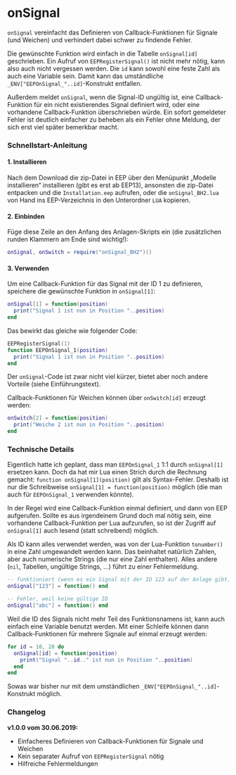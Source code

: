 # onSignal
`onSignal` vereinfacht das Definieren von Callback-Funktionen für Signale (und Weichen) und verhindert dabei schwer zu findende Fehler.

Die gewünschte Funktion wird einfach in die Tabelle `onSignal[id]` geschrieben. Ein Aufruf von `EEPRegisterSignal()` ist nicht mehr nötig, kann also auch nicht vergessen werden.
Die `id` kann sowohl eine feste Zahl als auch eine Variable sein.
Damit kann das umständliche `_ENV["EEPOnSignal_"..id]`-Konstrukt entfallen.

Außerdem meldet `onSignal`, wenn die Signal-ID ungültig ist, eine Callback-Funktion für ein nicht existierendes Signal definiert wird, oder eine vorhandene Callback-Funktion überschrieben würde.
Ein sofort gemeldeter Fehler ist deutlich einfacher zu beheben als ein Fehler ohne Meldung, der sich erst viel später bemerkbar macht.

### Schnellstart-Anleitung

#### 1. Installieren
Nach dem Download die zip-Datei in EEP über den Menüpunkt „Modelle installieren“ installieren (gibt es erst ab EEP13), ansonsten die zip-Datei entpacken und die `Installation.eep` aufrufen, oder die `onSignal_BH2.lua` von Hand ins EEP-Verzeichnis in den Unterordner `LUA` kopieren.

#### 2. Einbinden
Füge diese Zeile an den Anfang des Anlagen-Skripts ein (die zusätzlichen runden Klammern am Ende sind wichtig!):

```lua
onSignal, onSwitch = require("onSignal_BH2")()
```

#### 3. Verwenden
Um eine Callback-Funktion für das Signal mit der ID 1 zu definieren, speichere die gewünschte Funktion in `onSignal[1]`:
```lua
onSignal[1] = function(position)
  print("Signal 1 ist nun in Position "..position)
end
```
Das bewirkt das gleiche wie folgender Code:
```lua
EEPRegisterSignal(1)
function EEPOnSignal_1(position)
  print("Signal 1 ist nun in Position "..position)
end
```
Der `onSignal`-Code ist zwar nicht viel kürzer, bietet aber noch andere Vorteile (siehe Einführungstext).

Callback-Funktionen für Weichen können über `onSwitch[id]` erzeugt werden:
```lua
onSwitch[2] = function(position)
  print("Weiche 2 ist nun in Position "..position)
end
```

### Technische Details
Eigentlich hatte ich geplant, dass man `EEPOnSignal_1` 1:1 durch `onSignal[1]` ersetzen kann.
Doch da hat mir Lua einen Strich durch die Rechnung gemacht: `function onSignal[1](position)` gilt als Syntax-Fehler.
Deshalb ist nur die Schreibweise `onSignal[1] = function(position)` möglich (die man auch für `EEPOnSignal_1` verwenden könnte).

In der Regel wird eine Callback-Funktion einmal definiert, und dann von EEP aufgerufen.
Sollte es aus irgendeinem Grund doch mal nötig sein, eine vorhandene Callback-Funktion per Lua aufzurufen, so ist der Zugriff auf `onSignal[1]` auch lesend (statt schreibend) möglich.

Als ID kann alles verwendet werden, was von der Lua-Funktion `tonumber()` in eine Zahl umgewandelt werden kann.
Das beinhaltet natürlich Zahlen, aber auch numerische Strings (die nur eine Zahl enthalten).
Alles andere (`nil`, Tabellen, ungültige Strings, ...) führt zu einer Fehlermeldung.

```lua
-- funktioniert (wenn es ein Signal mit der ID 123 auf der Anlage gibt)
onSignal["123"] = function() end

-- Fehler, weil keine gültige ID
onSignal["abc"] = function() end
```

Weil die ID des Signals nicht mehr Teil des Funktionsnamens ist, kann auch einfach eine Variable benutzt werden.
Mit einer Schleife können dann Callback-Funktionen für mehrere Signale auf einmal erzeugt werden:
```lua
for id = 10, 20 do
  onSignal[id] = function(position)
    print("Signal "..id.." ist nun in Position "..position)
  end
end
```
Sowas war bisher nur mit dem umständlichen `_ENV["EEPOnSignal_"..id]`-Konstrukt möglich.

### Changelog
**v1.0.0 vom 30.06.2019:**
* Einfacheres Definieren von Callback-Funktionen für Signale und Weichen
* Kein separater Aufruf von `EEPRegisterSignal` nötig
* Hilfreiche Fehlermeldungen
